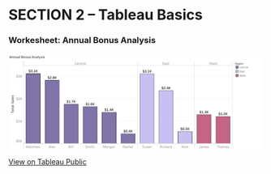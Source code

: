 # SECTION 2 – Tableau Basics

### Workesheet: Annual Bonus Analysis

![Preview](SECTION-2/annual-bonus-analysis.png)

[View on Tableau Public](https://public.tableau.com/views/UdemyTutorial_Section2/AnnualBonusAnalysis?:language=en-US&publish=yes&:sid=&:redirect=auth&:display_count=n&:origin=viz_share_link)


